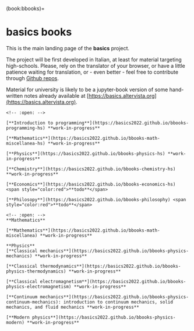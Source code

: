 (book:bbooks)=
# basics books

This is the main landing page of the **basics** project.

The project will be first developed in Italian, at least for material targeting high-schools. Please, rely on the translator of your browser, or have a little patience waiting for translation, or - even better - feel free to contribute through [Github repos](https://github.com/Basics2022).

Material for university is likely to be a jupyter-book version of some hand-written notes already available at [https://basics.altervista.org](https://basics.altervista.org).

```{dropdown} [High-school](https://basics2022.github.io/bbooks-hs)
<!-- :open: -->

[**Introduction to programming**](https://basics2022.github.io/bbooks-programming-hs) **work-in-progress**

[**Mathematics**](https://basics2022.github.io/bbooks-math-miscellanea-hs) **work-in-progress**

[**Physics**](https://basics2022.github.io/bbooks-physics-hs) **work-in-progress**

[**Chemistry**](https://basics2022.github.io/bbooks-chemistry-hs) **work-in-progress**

[**Economics**](https://basics2022.github.io/bbooks-economics-hs) <span style="color:red">**todo**</span>

[**Philosopy**](https://basics2022.github.io/bbooks-philosophy) <span style="color:red">**todo**</span>

```

<!-- - [Mathematics](https://basics2022.github.io/bbooks-math-miscellanea) **work-in-progress** -->
```{dropdown} University and more
<!-- :open: -->
**Mathematics**

[**Mathematics**](https://basics2022.github.io/bbooks-math-miscellanea) **work-in-progress**

**Physics**
[**Classical mechanics**](https://basics2022.github.io/bbooks-physics-mechanics) **work-in-progress**

[**Classical thermodynamics**](https://basics2022.github.io/bbooks-physics-thermodynamics) **work-in-progress**

[**Classical electromagnetism**](https://basics2022.github.io/bbooks-physics-electromagnetism) **work-in-progress**

[**Continuum mechanics**](https://basics2022.github.io/bbooks-physics-continuum-mechanics): introduction to continuum mechanics, solid mechanics, and fluid mechanics **work-in-progress**

[**Modern physics**](https://basics2022.github.io/bbooks-physics-modern) **work-in-progress**

```

```{dropdown} Insights
```

